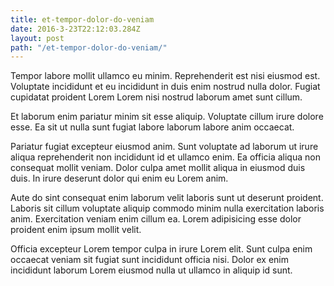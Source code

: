 ```yaml
---
title: et-tempor-dolor-do-veniam
date: 2016-3-23T22:12:03.284Z
layout: post
path: "/et-tempor-dolor-do-veniam/"
---
```


Tempor labore mollit ullamco eu minim. Reprehenderit est nisi eiusmod est. Voluptate incididunt et eu incididunt in duis enim nostrud nulla dolor. Fugiat cupidatat proident Lorem Lorem nisi nostrud laborum amet sunt cillum.

Et laborum enim pariatur minim sit esse aliquip. Voluptate cillum irure dolore esse. Ea sit ut nulla sunt fugiat labore laborum labore anim occaecat.

Pariatur fugiat excepteur eiusmod anim. Sunt voluptate ad laborum ut irure aliqua reprehenderit non incididunt id et ullamco enim. Ea officia aliqua non consequat mollit veniam. Dolor culpa amet mollit aliqua in eiusmod duis duis. In irure deserunt dolor qui enim eu Lorem anim.

Aute do sint consequat enim laborum velit laboris sunt ut deserunt proident. Laboris sit cillum voluptate aliquip commodo minim nulla exercitation laboris anim. Exercitation veniam enim cillum ea. Lorem adipisicing esse dolor proident enim ipsum mollit velit.

Officia excepteur Lorem tempor culpa in irure Lorem elit. Sunt culpa enim occaecat veniam sit fugiat sunt incididunt officia nisi. Dolor ex enim incididunt laborum Lorem eiusmod nulla ut ullamco in aliquip id sunt.
